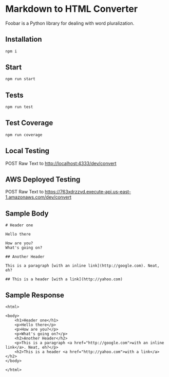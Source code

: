 # Markdown to HTML Converter

Foobar is a Python library for dealing with word pluralization.

## Installation

```bash
npm i
```

## Start

```bash
npm run start
```

## Tests

```bash
npm run test
```

## Test Coverage

```bash
npm run coverage
```

## Local Testing

POST Raw Text to <http://localhost:4333/dev/convert>

## AWS Deployed Testing

POST Raw Text to <https://763xdrzzvd.execute-api.us-east-1.amazonaws.com/dev/convert>

## Sample Body

```
# Header one

Hello there

How are you?
What's going on?

## Another Header

This is a paragraph [with an inline link](http://google.com). Neat, eh?

## This is a header [with a link](http://yahoo.com)
```

## Sample Response

```
<html>

<body>
	<h1>Header one</h1>
	<p>Hello there</p>
	<p>How are you?</p>
	<p>What's going on?</p>
	<h2>Another Header</h2>
	<p>This is a paragraph <a href="http://google.com">with an inline link</a>. Neat, eh?</p>
	<h2>This is a header <a href="http://yahoo.com">with a link</a></h2>
</body>

</html>
```
